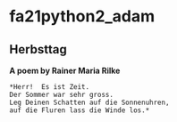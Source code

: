 # fa21python2_adam


## Herbsttag

**A poem by Rainer Maria Rilke**

    *Herr!  Es ist Zeit.
    Der Sommer war sehr gross.
    Leg Deinen Schatten auf die Sonnenuhren,
    auf die Fluren lass die Winde los.*




